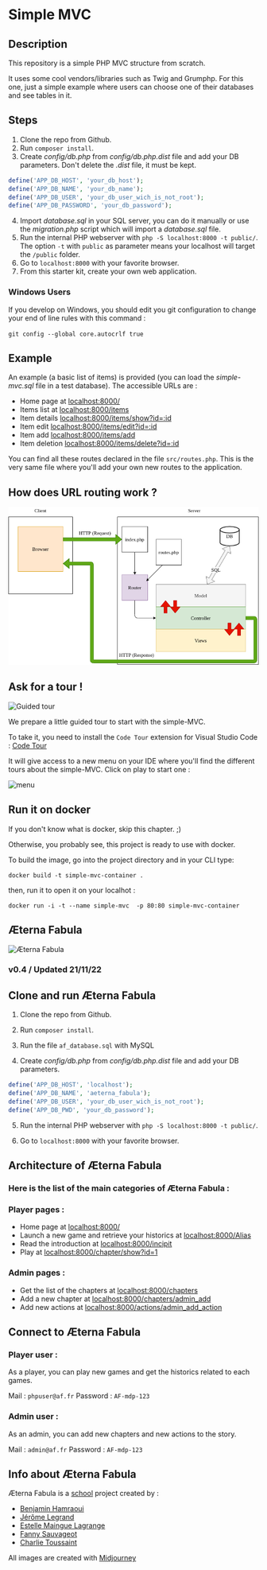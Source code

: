 # Simple MVC

## Description

This repository is a simple PHP MVC structure from scratch.

It uses some cool vendors/libraries such as Twig and Grumphp.
For this one, just a simple example where users can choose one of their databases and see tables in it.

## Steps

1. Clone the repo from Github.
2. Run `composer install`.
3. Create *config/db.php* from *config/db.php.dist* file and add your DB parameters. Don't delete the *.dist* file, it must be kept.
```php
define('APP_DB_HOST', 'your_db_host');
define('APP_DB_NAME', 'your_db_name');
define('APP_DB_USER', 'your_db_user_wich_is_not_root');
define('APP_DB_PASSWORD', 'your_db_password');
```
4. Import *database.sql* in your SQL server, you can do it manually or use the *migration.php* script which will import a *database.sql* file.
5. Run the internal PHP webserver with `php -S localhost:8000 -t public/`. The option `-t` with `public` as parameter means your localhost will target the `/public` folder.
6. Go to `localhost:8000` with your favorite browser.
7. From this starter kit, create your own web application.

### Windows Users

If you develop on Windows, you should edit you git configuration to change your end of line rules with this command :

`git config --global core.autocrlf true`

## Example 

An example (a basic list of items) is provided (you can load the *simple-mvc.sql* file in a test database). The accessible URLs are :

* Home page at [localhost:8000/](localhost:8000/)
* Items list at [localhost:8000/items](localhost:8000/items)
* Item details [localhost:8000/items/show?id=:id](localhost:8000/item/show?id=2)
* Item edit [localhost:8000/items/edit?id=:id](localhost:8000/items/edit?id=2)
* Item add [localhost:8000/items/add](localhost:8000/items/add)
* Item deletion [localhost:8000/items/delete?id=:id](localhost:8000/items/delete?id=2)

You can find all these routes declared in the file `src/routes.php`. This is the very same file where you'll add your own new routes to the application.

## How does URL routing work ?

![simple_MVC.png](.tours/simple_MVC.png)


## Ask for a tour !

<img src="https://raw.githubusercontent.com/WildCodeSchool/simple-mvc/codetour/.tours/photo-1632178151697-fd971baa906f.jpg" alt="Guided tour" width="150"/>

We prepare a little guided tour to start with the simple-MVC.

To take it, you need to install the `Code Tour` extension for Visual Studio Code : [Code Tour](https://marketplace.visualstudio.com/items?itemName=vsls-contrib.codetour)

It will give access to a new menu on your IDE where you'll find the different tours about the simple-MVC. Click on play to start one : 

![menu](https://raw.githubusercontent.com/WildCodeSchool/simple-mvc/codetour/.tours/code_tour_menu.png)



## Run it on docker

If you don't know what is docker, skip this chapter. ;) 

Otherwise, you probably see, this project is ready to use with docker. 

To build the image, go into the project directory and in your CLI type:

```
docker build -t simple-mvc-container .
```

then, run it to open it on your localhot :

```
docker run -i -t --name simple-mvc  -p 80:80 simple-mvc-container
```

## Æterna Fabula

![Æterna Fabula](https://i.imgur.com/yxHa9Ct.jpeg)
### v0.4 / Updated 21/11/22

## Clone and run Æterna Fabula

1. Clone the repo from Github.

2. Run `composer install`.

3. Run the file `af_database.sql` with MySQL

4. Create *config/db.php* from *config/db.php.dist* file and add your DB parameters.

```php
define('APP_DB_HOST', 'localhost');
define('APP_DB_NAME', 'aeterna_fabula');
define('APP_DB_USER', 'your_db_user_wich_is_not_root');
define('APP_DB_PWD', 'your_db_password');
```

5. Run the internal PHP webserver with `php -S localhost:8000 -t public/`. 

6. Go to `localhost:8000` with your favorite browser.

## Architecture of Æterna Fabula

### Here is the list of the main categories of Æterna Fabula :

### Player pages :
* Home page at [localhost:8000/](http://localhost:8000/)
* Launch a new game and retrieve your historics at [localhost:8000/Alias](http://localhost:8000/alias)
* Read the introduction at [localhost:8000/incipit](http://localhost:8000/incipit)
* Play at [localhost:8000/chapter/show?id=1](http://localhost:8000/chapter/show?id=1)

### Admin pages :
* Get the list of the chapters at [localhost:8000/chapters](http://localhost:8000/chapters)
* Add a new chapter at [localhost:8000/chapters/admin_add](http://localhost:8000/chapters/admin_add)
* Add new actions at [localhost:8000/actions/admin_add_action](http://localhost:8000/actions/admin_add_action)

## Connect to Æterna Fabula

### Player user :

As a player, you can play new games and get the historics related to each games.

Mail : `phpuser@af.fr`
Password : `AF-mdp-123`

### Admin user :

As an admin, you can add new chapters and new actions to the story.

Mail : `admin@af.fr`
Password : `AF-mdp-123`

## Info about Æterna Fabula

Æterna Fabula is a [school](https://www.wildcodeschool.com/) project created by :

* [Benjamin Hamraoui](https://github.com/Jottundr)
* [Jérôme Legrand](https://github.com/jlegrand-79)
* [Estelle Maingue Lagrange](https://github.com/emainguelag)
* [Fanny Sauvageot](https://github.com/79Inaf)
* [Charlie Toussaint](https://github.com/charlietoussaint)

All images are created with [Midjourney](https://www.midjourney.com/)
